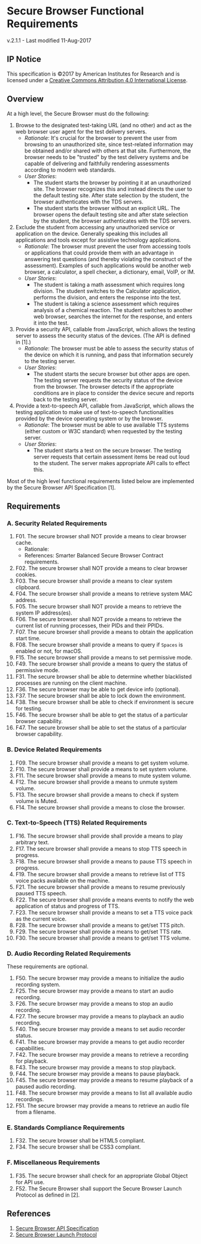 # Secure Browser Functional Requirements

v.2.1.1 - Last modified 11-Aug-2017

## IP Notice
This specification is &copy;2017 by American Institutes for Research and is licensed under a [Creative Commons Attribution 4.0 International License](https://creativecommons.org/licenses/by/4.0/).

## Overview
At a high level, the Secure Browser must do the following:

1. Browse to the designated test-taking URL (and no other) and act as the web browser user agent for the test delivery servers.
   * _Rationale_: It's crucial for the browser to prevent the user from browsing to an unauthorized site, since test-related information may be obtained and/or shared with others at that site. Furthermore, the browser needs to be "trusted" by the test delivery systems and be capable of delivering and faithfully rendering assessments according to modern web standards.
   * _User Stories_:
      * The student starts the browser by pointing it at an unauthorized site. The browser recognizes this and instead directs the user to the default testing site. After state selection by the student, the browser authenticates with the TDS servers.
      * The student starts the browser without an explicit URL. The browser opens the default testing site and after state selection by the student, the browser authenticates with the TDS servers.2. Exclude the student from accessing any unauthorized service or application on the device. Generally speaking this includes all applications and tools except for assistive technology applications.
   * _Rationale_: The browser must prevent the user from accessing tools or applications that could provide them with an advantage in answering test questions (and thereby violating the construct of the assessment). Examples of such applications would be another web browser, a calculator, a spell checker, a dictionary, email, VoIP, or IM.
   * _User Stories_: 
      * The student is taking a math assessment which requires long division. The student switches to the Calculator application, performs the division, and enters the response into the test.
      * The student is taking a science assessment which requires analysis of a chemical reaction. The student switches to another web browser, searches the internet for the response, and enters it into the test.3. Provide a security API, callable from JavaScript, which allows the testing server to assess the security status of the devices. (The API is defined in [1].)
   * _Rationale_: The browser must be able to assess the security status of the device on which it is running, and pass that information securely to the testing server.
   * _User Stories_: 
      * The student starts the secure browser but other apps are open. The testing server requests the security status of the device from the browser. The browser detects if the appropriate conditions are in place to consider the device secure and reports back to the testing server.
4. Provide a text-to-speech API, callable from JavaScript, which allows the testing application to make use of text-to-speech functionalities provided by the device operating system or by the browser.
   * _Rationale_: The browser must be able to use available TTS systems (either custom or W3C standard) when requested by the testing server.
   * _User Stories_: 
      * The student starts a test on the secure browser. The testing server requests that certain assessment items be read out loud to the student. The server makes appropriate API calls to effect this.
 
Most of the high level functional requirements listed below are implemented by the Secure Browser API Specification [1].

## Requirements
### A. Security Related Requirements
1. F01. The secure browser shall NOT provide a means to clear browser cache.
   * Rationale: 
   * References: Smarter Balanced Secure Browser Contract requirements.
1. F02. The secure browser shall NOT provide a means to clear browser cookies.
1. F03. The secure browser shall provide a means to clear system clipboard.
1. F04. The secure browser shall provide a means to retrieve system MAC address.
1. F05. The secure browser shall NOT provide a means to retrieve the system IP address(es).
1. F06. The secure browser shall NOT provide a means to retrieve the current list of running processes, their PIDs and their PPIDs.
1. F07. The secure browser shall provide a means to obtain the application start time.
1. F08. The secure browser shall provide a means to query if `Spaces` is enabled or not, for macOS.
1. F15. The secure browser shall provide a means to set permissive mode.
1. F49. The secure browser shall provide a means to query the status of permissive mode.
1. F31. The secure browser shall be able to determine whether blacklisted processes are running on the client machine.
1. F36. The secure browser may be able to get device info (optional).
1. F37. The secure browser shall be able to lock down the environment.
1. F38. The secure browser shall be able to check if environment is secure for testing.
1. F46. The secure browser shall be able to get the status of a particular browser capability.
1. F47. The secure browser shall be able to set the status of a particular browser capability.

### B. Device Related Requirements
1. F09. The secure browser shall provide a means to get system volume.
1. F10. The secure browser shall provide a means to set system volume.
1. F11. The secure browser shall provide a means to mute system volume.
1. F12. The secure browser shall provide a means to unmute system volume.
1. F13. The secure browser shall provide a means to check if system volume is Muted.
1. F14. The secure browser shall provide a means to close the browser.

### C. Text-to-Speech (TTS) Related Requirements
1. F16. The secure browser shall provide shall provide a means to play arbitrary text.
1. F17. The secure browser shall provide a means to stop TTS speech in progress.
1. F18. The secure browser shall provide a means to pause TTS speech in progress.
1. F19. The secure browser shall provide a means to retrieve list of TTS voice packs available on the machine.
1. F21. The secure browser shall provide a means to resume previously paused TTS speech.
1. F22. The secure browser shall provide a means events to notify the web application of status and progress of TTS.
1. F23. The secure browser shall provide a means to set a TTS voice pack as the current voice.
1. F28. The secure browser shall provide a means to get/set TTS pitch.
1. F29. The secure browser shall provide a means to get/set TTS rate.
1. F30. The secure browser shall provide a means to get/set TTS volume.

### D. Audio Recording Related Requirements
These requirements are optional.

1. F50. The secure browser may provide a means to initialize the audio recording system.
1. F25. The secure browser may provide a means to start an audio recording.
1. F26. The secure browser may provide a means to stop an audio recording.
1. F27. The secure browser may provide a means to playback an audio recording.
1. F40. The secure browser may provide a means to set audio recorder status.
1. F41. The secure browser may provide a means to get audio recorder capabilities.
1. F42. The secure browser may provide a means to retrieve a recording for playback.
1. F43. The secure browser may provide a means to stop playback.
1. F44. The secure browser may provide a means to pause playback.
1. F45. The secure browser may provide a means to resume playback of a paused audio recording.
1. F48. The secure browser may provide a means to list all available audio recordings.
1. F51. The secure browser may provide a means to retrieve an audio file from a filename.

### E. Standards Compliance Requirements
1. F32. The secure browser shall be HTML5 compliant.
1. F34. The secure browser shall be CSS3 compliant.

### F. Miscellaneous Requirements
1. F35. The secure browser shall check for an appropriate Global Object for API use.
2. F52. The Secure Browser shall support the Secure Browser Launch Protocol as defined in [2].

## References
1. [Secure Browser API Specification](https://github.com/SmarterApp/SB_BIRT/blob/master/irp/doc/req/SecureBrowserAPIspecification.md)
2. [Secure Browser Launch Protocol](https://github.com/SmarterApp/SB_BIRT/blob/master/irp/doc/req/SecureBrowserLaunchProtocol.md)
